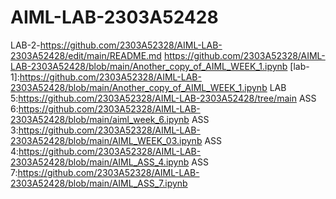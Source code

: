 # AIML-LAB-2303A52428
LAB-2-https://github.com/2303A52328/AIML-LAB-2303A52428/edit/main/README.md
https://github.com/2303A52328/AIML-LAB-2303A52428/blob/main/Another_copy_of_AIML_WEEK_1.ipynb
[lab-1]:https://github.com/2303A52328/AIML-LAB-2303A52428/blob/main/Another_copy_of_AIML_WEEK_1.ipynb
LAB 5:https://github.com/2303A52328/AIML-LAB-2303A52428/tree/main
ASS 6:https://github.com/2303A52328/AIML-LAB-2303A52428/blob/main/aiml_week_6.ipynb
ASS 3:https://github.com/2303A52328/AIML-LAB-2303A52428/blob/main/AIML_WEEK_03.ipynb
ASS 4:https://github.com/2303A52328/AIML-LAB-2303A52428/blob/main/AIML_ASS_4.ipynb
ASS 7:https://github.com/2303A52328/AIML-LAB-2303A52428/blob/main/AIML_ASS_7.ipynb
